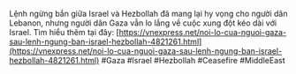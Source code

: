  Lệnh ngừng bắn giữa Israel và Hezbollah đã mang lại hy vọng cho người dân Lebanon, nhưng người dân Gaza vẫn lo lắng về cuộc xung đột kéo dài với Israel. Tìm hiểu thêm tại đây: [https://vnexpress.net/noi-lo-cua-nguoi-gaza-sau-lenh-ngung-ban-israel-hezbollah-4821261.html](https://vnexpress.net/noi-lo-cua-nguoi-gaza-sau-lenh-ngung-ban-israel-hezbollah-4821261.html) #Gaza #Israel #Hezbollah #Ceasefire #MiddleEast